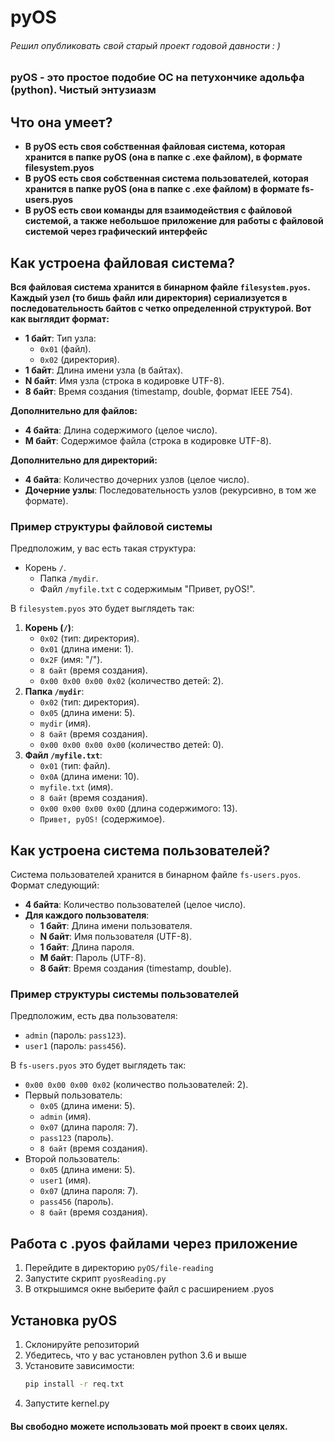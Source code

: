 # pyOS

###### Решил опубликовать свой старый проект годовой давности : )

### pyOS - это простое подобие ОС на петухончике адольфа (python). Чистый энтузиазм

## Что она умеет?

- **В pyOS есть своя собственная файловая система, которая хранится в папке pyOS (она в папке с .exe файлом), в формате filesystem.pyos**
- **В pyOS есть своя собственная система пользователей, которая хранится в папке pyOS (она в папке с .exe файлом) в формате fs-users.pyos**
- **В pyOS есть свои команды для взаимодействия с файловой системой, а также небольшое приложение для работы с файловой системой через графический интерфейс**

## Как устроена файловая система?

**Вся файловая система хранится в бинарном файле `filesystem.pyos`. Каждый узел (то бишь файл или директория) сериализуется в последовательность байтов с четко определенной структурой. Вот как выглядит формат:**

- **1 байт**: Тип узла:
  - `0x01` (файл).
  - `0x02` (директория).
- **1 байт**: Длина имени узла (в байтах).
- **N байт**: Имя узла (строка в кодировке UTF-8).
- **8 байт**: Время создания (timestamp, double, формат IEEE 754).

**Дополнительно для файлов:**
- **4 байта**: Длина содержимого (целое число).
- **M байт**: Содержимое файла (строка в кодировке UTF-8).

**Дополнительно для директорий:**
- **4 байта**: Количество дочерних узлов (целое число).
- **Дочерние узлы**: Последовательность узлов (рекурсивно, в том же формате).

### Пример структуры файловой системы

Предположим, у вас есть такая структура:
- Корень `/`.
  - Папка `/mydir`.
  - Файл `/myfile.txt` с содержимым "Привет, pyOS!".

В `filesystem.pyos` это будет выглядеть так:
1. **Корень (`/`)**:
   - `0x02` (тип: директория).
   - `0x01` (длина имени: 1).
   - `0x2F` (имя: "/").
   - `8 байт` (время создания).
   - `0x00 0x00 0x00 0x02` (количество детей: 2).
2. **Папка `/mydir`**:
   - `0x02` (тип: директория).
   - `0x05` (длина имени: 5).
   - `mydir` (имя).
   - `8 байт` (время создания).
   - `0x00 0x00 0x00 0x00` (количество детей: 0).
3. **Файл `/myfile.txt`**:
   - `0x01` (тип: файл).
   - `0x0A` (длина имени: 10).
   - `myfile.txt` (имя).
   - `8 байт` (время создания).
   - `0x00 0x00 0x00 0x0D` (длина содержимого: 13).
   - `Привет, pyOS!` (содержимое).

## Как устроена система пользователей?

Система пользователей хранится в бинарном файле `fs-users.pyos`. Формат следующий:
- **4 байта**: Количество пользователей (целое число).
- **Для каждого пользователя**:
  - **1 байт**: Длина имени пользователя.
  - **N байт**: Имя пользователя (UTF-8).
  - **1 байт**: Длина пароля.
  - **M байт**: Пароль (UTF-8).
  - **8 байт**: Время создания (timestamp, double).

### Пример структуры системы пользователей

Предположим, есть два пользователя:
- `admin` (пароль: `pass123`).
- `user1` (пароль: `pass456`).

В `fs-users.pyos` это будет выглядеть так:
- `0x00 0x00 0x00 0x02` (количество пользователей: 2).
- Первый пользователь:
  - `0x05` (длина имени: 5).
  - `admin` (имя).
  - `0x07` (длина пароля: 7).
  - `pass123` (пароль).
  - `8 байт` (время создания).
- Второй пользователь:
  - `0x05` (длина имени: 5).
  - `user1` (имя).
  - `0x07` (длина пароля: 7).
  - `pass456` (пароль).
  - `8 байт` (время создания).

## Работа с .pyos файлами через приложение 

1. Перейдите в директорию `pyOS/file-reading`
2. Запустите скрипт `pyosReading.py`
3. В открышимся окне выберите файл с расширением .pyos 

## Установка pyOS

1. Склонируйте репозиторий
2. Убедитесь, что у вас установлен python 3.6 и выше
3. Установите зависимости:
    ```bash
    pip install -r req.txt
    ```
4. Запустите kernel.py

#### Вы **сво**бодно можете использовать мой проект в **сво**их целях.